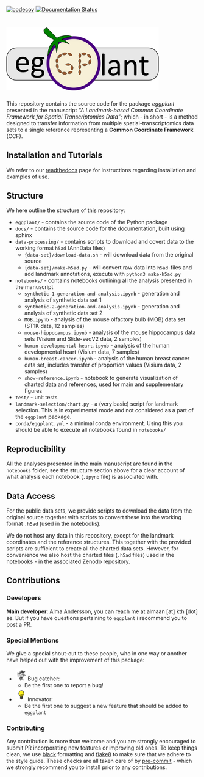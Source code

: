 [![codecov](https://codecov.io/gh/almaan/eggplant/branch/publish/graph/badge.svg?token=NFJWGVK56D)](https://codecov.io/gh/almaan/eggplant)
[![Documentation Status](https://readthedocs.org/projects/spatial-eggplant/badge/?version=latest)](https://spatial-eggplant.readthedocs.io/en/latest/?badge=latest)

# <img src="images/logo.png" width=400px> 

This repository contains the source code for the package *eggplant* presented in
the manuscript *"A Landmark-based Common Coordinate Framework for Spatial
Transcriptomics Data"*; which - in short - is a method designed to transfer
information from multiple spatial-transcriptomics data sets to a single
reference representing a **Common Coordinate Framework** (CCF).

##  Installation and Tutorials
We refer to our <a href="https://spatial-eggplant.readthedocs.io/en/latest/install.html">readthedocs</a> page for instructions regarding installation and examples of use.

## Structure
We here outline the structure of this repository:
- `eggplant/` - contains the source code of the Python package
- `docs/` - contains the source code for the documentation, built using sphinx
- `data-processing/` - contains scripts to download and covert data to the working format `h5ad` (AnnData files)
  - `{data-set}/download-data.sh` - will download data from the original source
  - `{data-set}/make-h5ad.py` - will convert raw data into `h5ad`-files and add landmark annotations, execute with `python3 make-h5ad.py`
- `notebooks/` - contains notebooks outlining all the analysis presented in the manuscript
  - `synthetic-1-generation-and-analysis.ipynb` - generation and analysis of synthetic data set 1
  - `synthetic-2-generation-and-analysis.ipynb` - generation and analysis of synthetic data set 2
  - `MOB.ipynb` - analysis of the mouse olfactory bulb (MOB) data set (ST1K data, 12 samples)
  - `mouse-hippocampus.ipynb` - analysis of the mouse hippocampus data sets (Visium and Slide-seqV2 data, 2 samples)
  - `human-developmental-heart.ipynb` - analysis of the human developmental heart (Visium data, 7 samples)
  - `human-breast-cancer.ipynb` - analysis of the human breast cancer data set, includes transfer of proportion values (Visium data, 2 samples)
  - `show-reference.ipynb` - notebook to generate visualization of charted data and references, used for main and supplementary figures
- `test/` - unit tests
- `landmark-selection/chart.py` - a (very basic) script for landmark selection. This is in experimental mode and not considered as a part of the `eggplant` package.
- `conda/eggplant.yml` - a minimal conda environment. Using this you should be able to execute all notebooks found in `notebooks/`

## Reproducibility
All the analyses presented in the main manuscript are found in the `notebooks` folder, see the structure section above for a clear account of what analysis each notebook (`.ipynb` file) is associated with.

## Data Access
For the public data sets, we provide scripts to download the data from the
original source together with scripts to convert these into the working format
`.h5ad` (used in the notebooks). 

We do not host any data in this repository, except for the landmark coordinates
and the reference structures. This together with the provided scripts are
sufficient to create all the charted data sets. However, for convenience we also
host the charted files (`.h5ad` files) used in the notebooks - in the associated
Zenodo repository.


## Contributions
### Developers
**Main developer**: Alma Andersson, you can reach me at almaan [at] kth [dot] se. But if you have questions pertaining to `eggplant` i recommend you to post a PR.
### Special Mentions
We give a special shout-out to these people, who in one way or another have helped out with the improvement of this package:<br>
- <img src="images/bugcatcher.png" width=32px>Bug catcher:
  - Be the first one to report a bug!
- <img src="images/innovator.jpg" width=32px>Innovator:
  - Be the first one to suggest a new feature that should be added to `eggplant`
### Contributing
Any contribution is more than welcome and you are strongly encouraged to submit
PR incorporating new features or improving old ones. To keep things clean, we
use [black](https://github.com/psf/black) formatting and
[flake8](https://flake8.pycqa.org/en/latest/) to make sure that we adhere to the
style guide. These checks are all taken care of by
[pre-commit](https://pre-commit.com/) - which we strongly recommend you to
install prior to any contributions.
